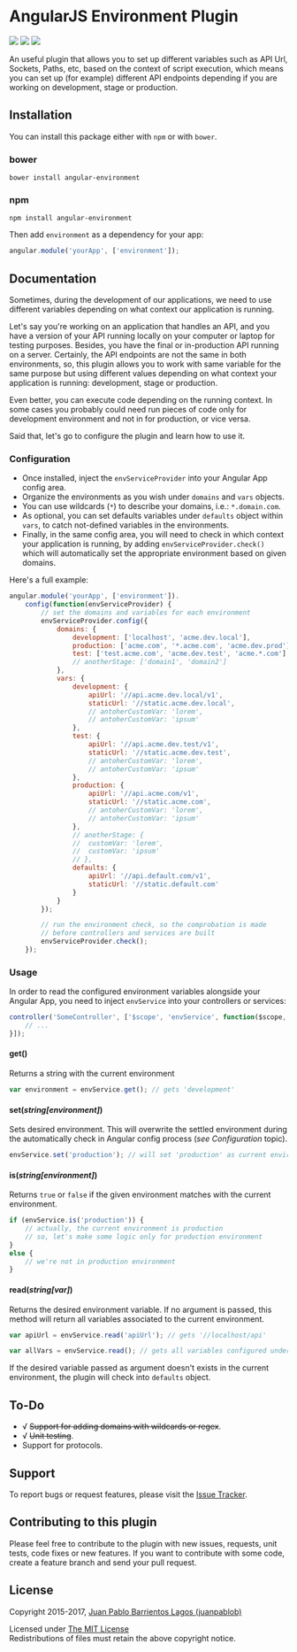 # AngularJS Environment Plugin

<p align="left">
  <a href="https://www.npmjs.com/package/angular-environment"><img src="https://img.shields.io/npm/v/angular-environment.svg?style=flat-square"></a>
  <a href="http://bower.io/search/?q=angular-environment"><img src="https://img.shields.io/bower/v/angular-environment.svg?style=flat-square"></a>
  <a href="https://github.com/juanpablob/angular-environment/stargazers"><img src="http://img.shields.io/npm/dm/angular-environment.svg?style=flat-square"></a>
</p>

An useful plugin that allows you to set up different variables such as API Url, Sockets, Paths, etc, based on the context of script execution, which means you can set up (for example) different API endpoints depending if you are working on development, stage or production.

## Installation

You can install this package either with `npm` or with `bower`.

### bower
```shell
bower install angular-environment
```

### npm
```shell
npm install angular-environment
```

Then add `environment` as a dependency for your app:

```javascript
angular.module('yourApp', ['environment']);
```

## Documentation

Sometimes, during the development of our applications, we need to use different variables depending on what context our application is running.

Let's say you're working on an application that handles an API, and you have a version of your API running locally on your computer or laptop for testing purposes. Besides, you have the final or in-production API running on a server. Certainly, the API endpoints are not the same in both environments, so, this plugin allows you to work with same variable for the same purpose but using different values depending on what context your application is running: development, stage or production.

Even better, you can execute code depending on the running context. In some cases you probably could need run pieces of code only for development environment and not in for production, or vice versa.

Said that, let's go to configure the plugin and learn how to use it.

### Configuration

* Once installed, inject the `envServiceProvider` into your Angular App config area.
* Organize the environments as you wish under `domains` and `vars` objects.
* You can use wildcards (`*`) to describe your domains, i.e.: `*.domain.com`.
* As optional, you can set defaults variables under `defaults` object within `vars`, to catch not-defined variables in the environments.
* Finally, in the same config area, you will need to check in which context your application is running, by adding `envServiceProvider.check()` which will automatically set the appropriate environment based on given domains.

Here's a full example:

```javascript
angular.module('yourApp', ['environment']).
	config(function(envServiceProvider) {
		// set the domains and variables for each environment
		envServiceProvider.config({
			domains: {
				development: ['localhost', 'acme.dev.local'],
				production: ['acme.com', '*.acme.com', 'acme.dev.prod'],
				test: ['test.acme.com', 'acme.dev.test', 'acme.*.com'],
				// anotherStage: ['domain1', 'domain2']
			},
			vars: {
				development: {
					apiUrl: '//api.acme.dev.local/v1',
					staticUrl: '//static.acme.dev.local',
					// antoherCustomVar: 'lorem',
					// antoherCustomVar: 'ipsum'
				},
				test: {
					apiUrl: '//api.acme.dev.test/v1',
					staticUrl: '//static.acme.dev.test',
					// antoherCustomVar: 'lorem',
					// antoherCustomVar: 'ipsum'
				},
				production: {
					apiUrl: '//api.acme.com/v1',
					staticUrl: '//static.acme.com',
					// antoherCustomVar: 'lorem',
					// antoherCustomVar: 'ipsum'
				},
				// anotherStage: {
				// 	customVar: 'lorem',
				// 	customVar: 'ipsum'
				// },
				defaults: {
					apiUrl: '//api.default.com/v1',
					staticUrl: '//static.default.com'
				}
			}
		});

		// run the environment check, so the comprobation is made
		// before controllers and services are built
		envServiceProvider.check();
	});
```

### Usage

In order to read the configured environment variables alongside your Angular App, you need to inject `envService` into your controllers or services:

```javascript
controller('SomeController', ['$scope', 'envService', function($scope, envService) {
	// ...
}]);
```
#### get()
Returns a string with the current environment

```javascript
var environment = envService.get(); // gets 'development'
```

#### set(*string[environment]*)
Sets desired environment. This will overwrite the settled environment during the automatically check in Angular config process (*see Configuration* topic).

```javascript
envService.set('production'); // will set 'production' as current environment
```

#### is(*string[environment]*)
Returns `true` or `false` if the given environment matches with the current environment.

```javascript
if (envService.is('production')) {
	// actually, the current environment is production
	// so, let's make some logic only for production environment
}
else {
	// we're not in production environment
}
```

#### read(*string[var]*)
Returns the desired environment variable. If no argument is passed, this method will return all variables associated to the current environment.

```javascript
var apiUrl = envService.read('apiUrl'); // gets '//localhost/api'

var allVars = envService.read(); // gets all variables configured under the current environment
```

If the desired variable passed as argument doesn't exists in the current environment, the plugin will check into `defaults` object.

## To-Do

* √ ~~Support for adding domains with wildcards or regex~~.
* √ ~~Unit testing~~.
* Support for protocols.

## Support

To report bugs or request features, please visit the [Issue Tracker](http://github.com/juanpablob/angular-environment/issues).

## Contributing to this plugin

Please feel free to contribute to the plugin with new issues, requests, unit tests, code fixes or new features. If you want to contribute with some code, create a feature branch and send your pull request.

## License

Copyright 2015-2017, [Juan Pablo Barrientos Lagos (juanpablob)](http://twitter.com/juanpablob)

Licensed under [The MIT License](http://www.opensource.org/licenses/mit-license.php)<br/>
Redistributions of files must retain the above copyright notice.
